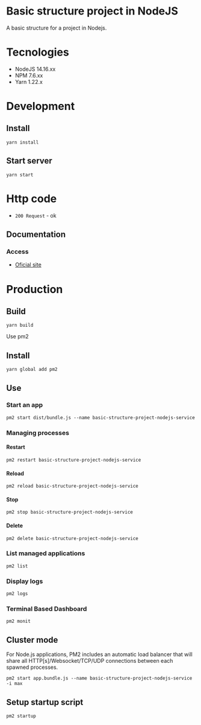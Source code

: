 # Basic structure project in NodeJS
A basic structure for a project in Nodejs.

# Tecnologies

- NodeJS 14.16.xx
- NPM 7.6.xx
- Yarn 1.22.x

# Development

## Install

```
yarn install
```

## Start server

```
yarn start
```

# Http code
- `200 Request` - ok

## Documentation

### Access

- [Oficial site](http://localhost:3000/api-docs)

# Production

## Build

```
yarn build
```

Use pm2

## Install

```
yarn global add pm2
```

## Use

### Start an app

```
pm2 start dist/bundle.js --name basic-structure-project-nodejs-service
```

### Managing processes

#### Restart

```
pm2 restart basic-structure-project-nodejs-service
```

#### Reload

```
pm2 reload basic-structure-project-nodejs-service
```

#### Stop

```
pm2 stop basic-structure-project-nodejs-service
```

#### Delete

```
pm2 delete basic-structure-project-nodejs-service
```

### List managed applications

```
pm2 list
```

### Display logs

```
pm2 logs
```

### Terminal Based Dashboard

```
pm2 monit
```

## Cluster mode

For Node.js applications, PM2 includes an automatic load balancer that will share all HTTP[s]/Websocket/TCP/UDP connections between each spawned processes.

```
pm2 start app.bundle.js --name basic-structure-project-nodejs-service -i max
```

## Setup startup script

```
pm2 startup
```
